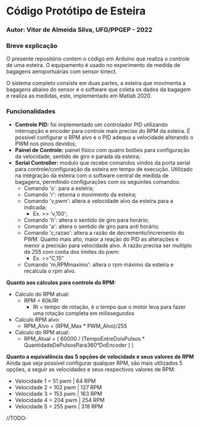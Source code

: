 
# Código Protótipo de Esteira

### Autor: Vitor de Almeida Silva, UFG/PPGEP - 2022

### Breve explicação

O presente repositório contem o código em Arduíno que realiza o controle de uma esteira. O equipamento é usado no experimento de medida de bagagens aeroportuárias com sensor kinect. 

O sistema completo consiste em duas partes, a esteira que movimenta a bagagens abaixo do sensor e o software que coleta os dados da bagagem e realiza as medidas, este, implementado em Matlab 2020.


### Funcionalidades
* **Controle PID:** foi implementado um controlador PID utilizando interrupção e encoder para controle mais preciso do RPM da esteira. É possível configurar o RPM alvo e o PID adequa a velocidade alterando o PWM nos pinos devidos;
* **Painel de Controle:** painel físico com quatro botões para configuração da velocidade, sentido de giro e parada da esteira;
* **Serial Controller:** modulo que recebe comandos vindos da porta serial para controle/configuração da esteira em tempo de execução. Utilizado na integração da esteira com o software central de medida de bagagens, permitindo configurações com os seguintes comandos:
	* Comando 's': para a esteira;
	* Comando 'r': retorna o movimento da esteira;
	* Comando 'v,pwm': altera a velocidade alvo da esteira para a indicada;
		* Ex. >> 'v,150';
	* Comando 'h': altera o sentido de giro para horário;
	* Comando 'a': altera o sentido de giro para anti horário;
	* Comando 'c,razao': altera a razão de decremento/incremento do PWM. Quanto mais alto, maior a reação do PID as alterações e menor a precisão para velocidade alvo. A razão precisa ser multiplo de 255 com conta dos limites do pwm:
		* Ex. >>"C,15"
	* Comando 'm,RPMmaximo': altera o rpm máximo da esteira e recalcula o rpm alvo.


**Quanto aos cálculos para controle do RPM:**

* Calculo do RPM atual:
	* RPM = 60k/Rt
	  * Rt = tempo de rotação, é o tempo que o motor leva para fazer uma rotação completa em milissegundos
* Calculo RPM alvo:
	* RPM_Alvo = (RPM_Max * PWM_Alvo)/255
* Calculo do RPM atual:
	* RPM_Atual = ( 60000 / (TempoEntreDoisPulsos * QuantidadeDePulsosPara360°DoEncoder ) )


**Quanto a equivalência das 5 opções de velocidade e seus valores de RPM**
Ainda que seja possível configurar qualquer RPM, são mais utilizados 5 opções, a seguir as velocidades e seus respectivos valores de RPM:
- Velocidade 1 = 51  pwm  | 64  RPM
- Velocidade 2 = 102 pwm  | 127 RPM
- Velocidade 3 = 153 pwm  | 163 RPM
- Velocidade 4 = 204 pwm  | 254 RPM
- Velocidade 5 = 255 pwm  | 318 RPM



//TODO:


